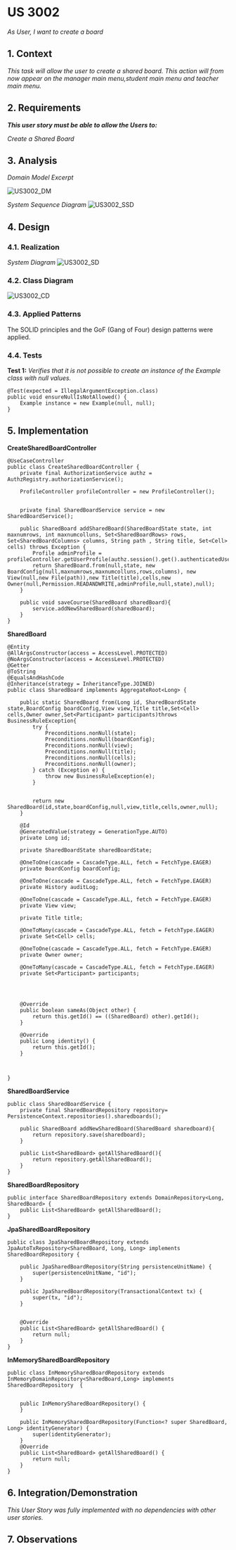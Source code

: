 # US 3002

*As User, I want to create a board*

## 1. Context

*This task will allow the user to create a shared board. This action will from now appear on the manager main menu,student main menu and teacher main menu.*

## 2. Requirements

***This user story must be able to allow the Users to:***

*Create a Shared Board*

## 3. Analysis

*Domain Model Excerpt*

![US3002_DM](/DM/US3002_DM.svg)

*System Sequence Diagram*
![US3002_SSD](/SSD/US3002_SSD.svg)
## 4. Design

### 4.1. Realization

*System Diagram*
![US3002_SD](/SD/US3002_SD.svg)

### 4.2. Class Diagram

![US3002_CD](/CD/US3002_CD.svg)

### 4.3. Applied Patterns

The SOLID principles and the GoF (Gang of Four) design patterns were applied.

### 4.4. Tests

**Test 1:** *Verifies that it is not possible to create an instance of the Example class with null values.*

```
@Test(expected = IllegalArgumentException.class)
public void ensureNullIsNotAllowed() {
	Example instance = new Example(null, null);
}
````

## 5. Implementation

**CreateSharedBoardController**

    @UseCaseController
    public class CreateSharedBoardController {
        private final AuthorizationService authz = AuthzRegistry.authorizationService();
    
        ProfileController profileController = new ProfileController();
    
    
        private final SharedBoardService service = new SharedBoardService();
    
        public SharedBoard addSharedBoard(SharedBoardState state, int maxnumrows, int maxnumcolluns, Set<SharedBoardRows> rows, Set<SharedBoardColumns> columns, String path , String title, Set<Cell> cells) throws Exception {
            Profile adminProfile = profileController.getUserProfile(authz.session().get().authenticatedUser()).get();
            return SharedBoard.from(null,state, new BoardConfig(null,maxnumrows,maxnumcolluns,rows,columns), new View(null,new File(path)),new Title(title),cells,new Owner(null,Permission.READANDWRITE,adminProfile,null,state),null);
        }
    
        public void saveCourse(SharedBoard sharedBoard){
            service.addNewSharedBoard(sharedBoard);
        }
    }

**SharedBoard**

    @Entity
    @AllArgsConstructor(access = AccessLevel.PROTECTED)
    @NoArgsConstructor(access = AccessLevel.PROTECTED)
    @Getter
    @ToString
    @EqualsAndHashCode
    @Inheritance(strategy = InheritanceType.JOINED)
    public class SharedBoard implements AggregateRoot<Long> {
    
        public static SharedBoard from(Long id, SharedBoardState state,BoardConfig boardConfig,View view,Title title,Set<Cell> cells,Owner owner,Set<Participant> participants)throws BusinessRuleException{
            try {
                Preconditions.nonNull(state);
                Preconditions.nonNull(boardConfig);
                Preconditions.nonNull(view);
                Preconditions.nonNull(title);
                Preconditions.nonNull(cells);
                Preconditions.nonNull(owner);
            } catch (Exception e) {
                throw new BusinessRuleException(e);
            }
    
    
            return new SharedBoard(id,state,boardConfig,null,view,title,cells,owner,null);
        }
    
        @Id
        @GeneratedValue(strategy = GenerationType.AUTO)
        private Long id;
    
        private SharedBoardState sharedBoardState;
    
        @OneToOne(cascade = CascadeType.ALL, fetch = FetchType.EAGER)
        private BoardConfig boardConfig;
    
        @OneToOne(cascade = CascadeType.ALL, fetch = FetchType.EAGER)
        private History auditLog;
    
        @OneToOne(cascade = CascadeType.ALL, fetch = FetchType.EAGER)
        private View view;
    
        private Title title;
    
        @OneToMany(cascade = CascadeType.ALL, fetch = FetchType.EAGER)
        private Set<Cell> cells;
    
        @OneToOne(cascade = CascadeType.ALL, fetch = FetchType.EAGER)
        private Owner owner;
    
        @OneToMany(cascade = CascadeType.ALL, fetch = FetchType.EAGER)
        private Set<Participant> participants;
    
    
    
    
        @Override
        public boolean sameAs(Object other) {
            return this.getId() == ((SharedBoard) other).getId();
        }
    
        @Override
        public Long identity() {
            return this.getId();
        }



    }

**SharedBoardService**

    public class SharedBoardService {
        private final SharedBoardRepository repository= PersistenceContext.repositories().sharedboards();
    
        public SharedBoard addNewSharedBoard(SharedBoard sharedboard){
            return repository.save(sharedboard);
        }
    
        public List<SharedBoard> getAllSharedBoard(){
            return repository.getAllSharedBoard();
        }
    }
**SharedBoardRepository**

    public interface SharedBoardRepository extends DomainRepository<Long, SharedBoard> {
        public List<SharedBoard> getAllSharedBoard();
    }

**JpaSharedBoardRepository**

    public class JpaSharedBoardRepository extends JpaAutoTxRepository<SharedBoard, Long, Long> implements SharedBoardRepository {

        public JpaSharedBoardRepository(String persistenceUnitName) {
            super(persistenceUnitName, "id");
        }
    
        public JpaSharedBoardRepository(TransactionalContext tx) {
            super(tx, "id");
        }
    
    
        @Override
        public List<SharedBoard> getAllSharedBoard() {
            return null;
        }
    }



**InMemorySharedBoardRepository**

    public class InMemorySharedBoardRepository extends InMemoryDomainRepository<SharedBoard,Long> implements SharedBoardRepository  {


        public InMemorySharedBoardRepository() {
        }

        public InMemorySharedBoardRepository(Function<? super SharedBoard, Long> identityGenerator) {
            super(identityGenerator);
        }
        @Override
        public List<SharedBoard> getAllSharedBoard() {
            return null;
        }
    }

## 6. Integration/Demonstration

*This User Story was fully implemented with no dependencies with other user stories.*

## 7. Observations
